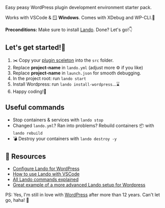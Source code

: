 Easy peasy WordPress plugin development environment starter pack.

Works with VSCode & 🪟 **Windows**. Comes with XDebug and WP-CLI.🎁

**Preconditions:** Make sure to install [Lando](https://lando.dev/). Done? Let's go!👇

## Let's get started!🎈
1. ✂️ Copy your [plugin sceleton](https://wppb.me/) into the `src` folder.
1. Replace **project-name** in `lando.yml` (adjust more ⚙️ if you like)
1. Replace **project-name** in `launch.json` for smooth debugging.
1. In the project root: run `lando start`
1. Install Wordpress: run `lando install-wordpress`...⌛
1. Happy coding!🥳

## Useful commands 
- Stop containers & services with `lando stop`
- Changed `lando.yml`? Ran into problems? Rebuild containers 📦 with `lando rebuild`
- 💣 Destroy your containers with `lando destroy -y`

## 📖 Resources
- [Configure Lando for WordPress](https://docs.lando.dev/wordpress/config.html)
- [How to use Lando with VSCode](https://docs.lando.dev/guides/lando-with-vscode.html)
- [All Lando commands explained](https://docs.lando.dev/cli/config.html)
- [Great example of a more advanced Lando setup for Wordpress](https://github.com/timothyjensen/lando-wordpress)

PS: Yes, I'm still in love with [WordPress](https://wordpress.org/download/) after more than 12 years. Can't let go, haha! 🥰
